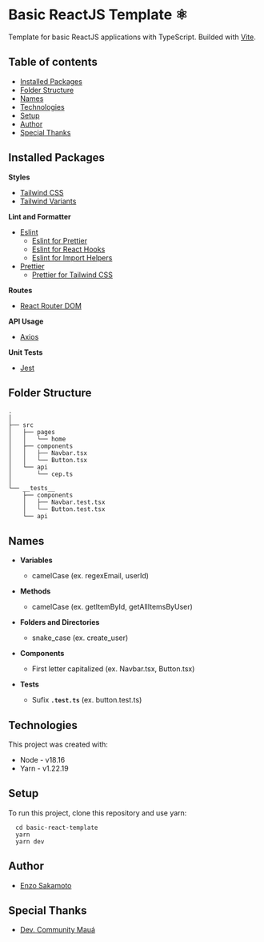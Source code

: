 # Basic ReactJS Template ⚛️

Template for basic ReactJS applications with TypeScript. Builded with [Vite](https://vitejs.dev).

## Table of contents
- [Installed Packages](#installed-packages)
- [Folder Structure](#folder-structure)
- [Names](#names)
- [Technologies](#technologies)
- [Setup](#setup)
- [Author](#author)
- [Special Thanks](#special-thanks)

## Installed Packages

**Styles**

- [Tailwind CSS](https://tailwindcss.com)
- [Tailwind Variants](https://www.tailwind-variants.org)

**Lint and Formatter**

- [Eslint](https://eslint.org)
  - [Eslint for Prettier](https://github.com/prettier/eslint-config-prettier)
  - [Eslint for React Hooks](https://github.com/facebook/react/tree/main/packages/eslint-plugin-react-hooks)
  - [Eslint for Import Helpers](https://github.com/Tibfib/eslint-plugin-import-helpers/tree/master)
- [Prettier](https://prettier.io)
  - [Prettier for Tailwind CSS](https://github.com/tailwindlabs/prettier-plugin-tailwindcss)

**Routes**

- [React Router DOM](https://github.com/remix-run/react-router)

**API Usage**

- [Axios](https://axios-http.com/ptbr/docs/intro)

**Unit Tests**

- [Jest](https://jestjs.io/pt-BR/)

## Folder Structure

```
.
│
├── src
│   ├── pages
│   │   └── home
│   ├── components
│   │   ├── Navbar.tsx
│   │   └── Button.tsx
│   └── api
│       └── cep.ts
│
└── __tests__
    ├── components
    │   ├── Navbar.test.tsx
    │   └── Button.test.tsx
    └── api
```

## Names

- **Variables**

  - camelCase (ex. regexEmail, userId)

- **Methods**

  - camelCase (ex. getItemById, getAllItemsByUser)

- **Folders and Directories**

  - snake_case (ex. create_user)

- **Components**

  - First letter capitalized (ex. Navbar.tsx, Button.tsx)

- **Tests**

  - Sufix **`.test.ts`** (ex. button.test.ts)

## Technologies

This project was created with:

- Node - v18.16
- Yarn - v1.22.19

## Setup

To run this project, clone this repository and use yarn:

```console
  cd basic-react-template
  yarn
  yarn dev
```

## Author

- [Enzo Sakamoto](https://github.com/enzosakamoto)

## Special Thanks

- [Dev. Community Mauá](https://github.com/Maua-Dev/)
